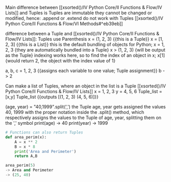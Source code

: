 Main difference between [[xsorted()/IV Python Core/II Functions & Flow/IV Lists]] and Tuples is Tuples are immutable
	they cannot be changed or modified, hence:
		.append or .extend do not work with Tuples [[xsorted()/IV Python Core/II Functions & Flow/VI Methods#^eb39eb]]

difference between a Tuple and [[xsorted()/IV Python Core/II Functions & Flow/IV Lists]]: Tuples use Parenthesis
x = (1, 2, 3) {{this is a Tuple}}
x = [1, 2, 3] {{this is a List}}
	this is the default bundling of objects for Python;
	x = 1, 2, 3 {they are automatically bundled into a Tuple}
	x 
	> (1, 2, 3) {will be output as the Tuple}
		indexing works here, so to find the index of an object in x;
		x[1] {would return 2, the object with the index value of 1}

a, b, c = 1, 2, 3 {{assigns each variable to one value; Tuple assignment}}
b
-> 2

Can make a list of Tuples, where an object in the list is a Tuple [[xsorted()/IV Python Core/II Functions & Flow/IV Lists]]
x = 1, 2, 3
y = 4, 5, 6
Tuple_list = [x,y]
Tuple_list {{outputs [(1, 2, 3) (4, 5, 6)]}}

(age, year) = "40,1999".split(',')
	the Tuple age, year gets assigned the values 40, 1999 with the proper notation inside the .split() method, which respectively assigns the values to the Tuple of age, year, splitting them on the ',' symbol
	print(age)
	-> 40
	print(year)
	-> 1999
```python
# Functions can also return Tuples
def area_perim(x):
	A = x ** 2
	B = x * 8
	print('Area and Perimeter')
	return A,B

area_perim(5)
-> Area and Perimeter
-> (25, 40)
```